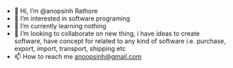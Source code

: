 - 👋 Hi, I’m @anopsinh Rathore
- 👀 I’m interested in software programing
- 🌱 I’m currently learning nothing
- 💞️ I’m looking to collaborate on new thing, i have ideas to create software, have concept for related to any kind of software i.e. purchase, export, import, transport, shipping etc
- 📫 How to reach me anoopsinh@gmail.com

<!---
anopsinh13/anopsinh13 is a ✨ special ✨ repository because its `README.md` (this file) appears on your GitHub profile.
You can click the Preview link to take a look at your changes.
--->
